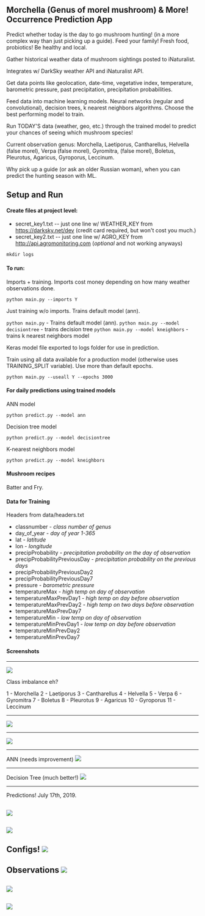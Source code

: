## Morchella (Genus of morel mushroom) & More! Occurrence Prediction App

Predict whether today is the day to go mushroom hunting! (in a more complex way than just picking up a guide). Feed your family! Fresh food, probiotics! Be healthy and local.

Gather historical weather data of mushroom sightings posted to iNaturalist.

Integrates w/ DarkSky weather API and iNaturalist API.

Get data points like geolocation, date-time, vegetative index, temperature, barometric pressure, past precipitation, precipitation probabilities.

Feed data into machine learning models. Neural networks (regular and convolutional), decision trees, k nearest neighbors algorithms. Choose the best performing model to train.

Run TODAY'S data (weather, geo, etc.) through the trained model to predict your chances of seeing which mushroom species!

Current observation genus: Morchella, Laetiporus, Cantharellus, Helvella (false morel), Verpa (false morel), Gyromitra, (false morel), Boletus, Pleurotus, Agaricus, Gyroporus, Leccinum.

Why pick up a guide (or ask an older Russian woman), when you can predict the hunting season with ML.

## Setup and Run

#### Create files at project level:

- secret_key1.txt -- just one line w/ WEATHER_KEY from https://darksky.net/dev (credit card required, but won't cost you much.)
- secret_key2.txt -- just one line w/ AGRO_KEY from http://api.agromonitoring.com (*optional* and not working anyways)

`mkdir logs`

#### To run:

Imports + training. Imports cost money depending on how many weather observations done.

`python main.py --imports Y`

Just training w/o imports. Trains default model (ann).

`python main.py`  - Trains default model (ann).
`python main.py --model decisiontree` - trains decision tree
`python main.py --model kneighbors` - trains k nearest neighbors model

Keras model file exported to logs folder for use in prediction.

Train using all data available for a production model (otherwise uses TRAINING_SPLIT variable). Use more than default epochs.

`python main.py --useall Y --epochs 3000`

#### For daily predictions using trained models

ANN model

`python predict.py --model ann`

Decision tree model

`python predict.py --model decisiontree`

K-nearest neighbors model

`python predict.py --model kneighbors`

#### Mushroom recipes

Batter and Fry.

#### Data for Training

Headers from data/headers.txt

- classnumber - *class number of genus*
- day_of_year - *day of year 1-365*
- lat - *latitude*
- lon - *longitude*
- precipProbability - *precipitation probability on the day of observation*
- precipProbabilityPreviousDay - *precipitation probability on the previous days*
- precipProbabilityPreviousDay2
- precipProbabilityPreviousDay7
- pressure - *barometric pressure*
- temperatureMax - *high temp on day of observation*
- temperatureMaxPrevDay1 - *high temp on day before observation*
- temperatureMaxPrevDay2 - *high temp on two days before observation*
- temperatureMaxPrevDay7
- temperatureMin - *low temp on day of observation*
- temperatureMinPrevDay1 - *low temp on day before observation*
- temperatureMinPrevDay2
- temperatureMinPrevDay7

#### Screenshots
---
![](images/training_ann1.png)

Class imbalance eh?

1 - Morchella
2 - Laetiporus
3 - Cantharellus
4 - Helvella
5 - Verpa
6 - Gyromitra
7 - Boletus
8 - Pleurotus
9 - Agaricus
10 - Gyroporus
11 - Leccinum

---
![](images/training_ann2.png)

---
![](images/training_ann3.png)

---
ANN (needs improvement)
![](images/confusion_matrix_ann.png)

---
Decision Tree (much better!)
![](images/confusion_matrix_decisiontree.png)

---
Predictions! July 17th, 2019.

![](images/predict_ann.png)
---
![](images/predict_dt.png)
---
Configs!
![](images/configs.png)
---
Observations
![](images/o1.png)
---
![](images/o2.png)
---
![](images/o3.png)
---
